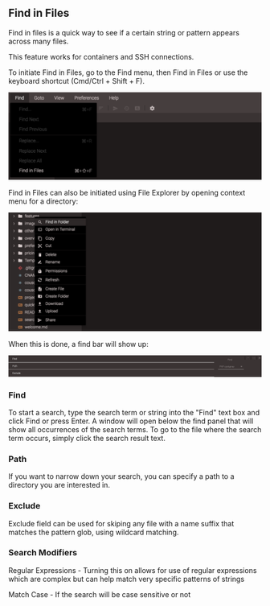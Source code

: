 ## Find in Files
Find in files is a quick way to see if a certain string or pattern appears across many files.

This feature works for containers and SSH connections.

To initiate Find in Files, go to the Find menu, then Find in Files or use the keyboard shortcut (Cmd/Ctrl + Shift + F).

![](/images/fif.png)

Find in Files can also be initiated using File Explorer by opening context menu for a directory:

![](/images/fifcontext.png)

When this is done, a find bar will show up:

![](/images/fifbar.png)

### Find
To start a search, type the search term or string into the "Find" text box and click Find or press Enter. A window will open below the find panel that will show all occurrences of the search terms. To go to the file where the search term occurs, simply click the search result text.

### Path
If you want to narrow down your search, you can specify a path to a directory you are interested in.

### Exclude
Exclude field can be used for skiping any file with a name suffix that matches the pattern glob, using wildcard matching.

### Search Modifiers
Regular Expressions - Turning this on allows for use of regular expressions which are complex but can help match very specific patterns of strings

Match Case - If the search will be case sensitive or not
